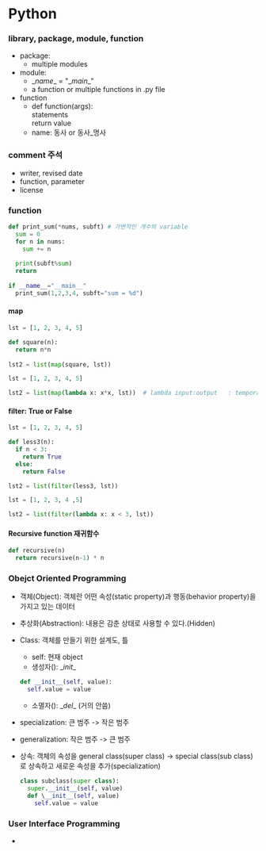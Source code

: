 # Python

### library, package, module, function
- package: 
  - multiple modules
- module: 
  - \__name__ = "\__main__"
  - a function or multiple functions in .py file
- function
  - def function(args):  
        statements  
        return value
  - name: 동사 or 동사_명사 

### comment 주석
- writer, revised date
- function, parameter
- license


### function
```py
def print_sum(*nums, subft) # 가변적인 개수의 variable
  sum = 0
  for n in nums:
    sum += n
  
  print(subft%sum)
  return
  
if __name__="__main__"
  print_sum(1,2,3,4, subft="sum = %d")
```

#### map
```py
lst = [1, 2, 3, 4, 5]

def square(n):
  return n*n
  
lst2 = list(map(square, lst))
```

```py
lst = [1, 2, 3, 4, 5]

lst2 = list(map(lambda x: x*x, lst))  # lambda input:output   : temporary function
```
#### filter: True or False
```py
lst = [1, 2, 3, 4, 5]

def less3(n):
  if n < 3:
    return True
  else:
    return False

lst2 = list(filter(less3, lst))
```

```py
lst = [1, 2, 3, 4 ,5]

lst2 = list(filter(lambda x: x < 3, lst))
```

#### Recursive function 재귀함수
```py
def recursive(n)
  return recursive(n-1) * n
```


### Obejct Oriented Programming

- 객체(Object): 객체란 어떤 속성(static property)과 행동(behavior property)을 가지고 있는 데이터
- 추상화(Abstraction): 내용은 감춘 상태로 사용할 수 있다.(Hidden)
- Class: 객체를 만들기 위한 설계도, 틀
  - self: 현재 object
  - 생성자(): \__init__
  ```py
  def __init__(self, value):
    self.value = value
  ```
  - 소멸자(): \__del__ (거의 안씀)

- specialization: 큰 범주 -> 작은 범주
- generalization: 작은 범주 -> 큰 범주
- 상속: 객체의 속성을 general class(super class) -> special class(sub class) 로 상속하고 새로운 속성을 추가(specialization)
  ```py
  class subclass(super class):
    super.__init__(self, value)
    def \__init__(self, value)
      self.value = value
  ```
  
### User Interface Programming

- 
  
  



